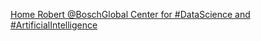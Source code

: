 [Home   Robert @BoschGlobal Center for #DataScience and #ArtificialIntelligence](https://qi.tc/qi/115435)